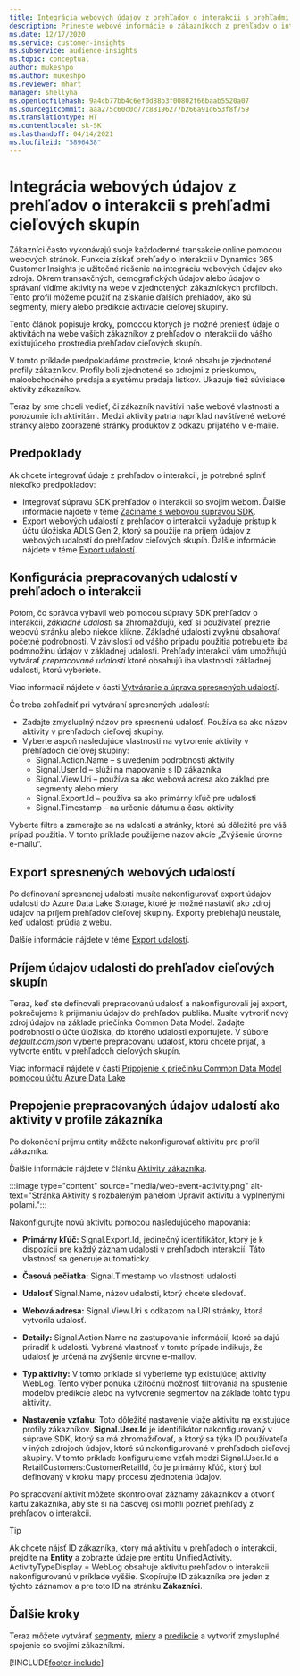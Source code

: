 ```yaml
---
title: Integrácia webových údajov z prehľadov o interakcii s prehľadmi cieľových skupín
description: Prineste webové informácie o zákazníkoch z prehľadov o interakcii do prehľadov cieľových skupín.
ms.date: 12/17/2020
ms.service: customer-insights
ms.subservice: audience-insights
ms.topic: conceptual
author: mukeshpo
ms.author: mukeshpo
ms.reviewer: mhart
manager: shellyha
ms.openlocfilehash: 9a4cb77bb4c6ef0d88b3f00802f66baab5520a07
ms.sourcegitcommit: aaa275c60c0c77c88196277b266a91d653f8f759
ms.translationtype: HT
ms.contentlocale: sk-SK
ms.lasthandoff: 04/14/2021
ms.locfileid: "5896438"
---
```

# <a name="integrate-web-data-from-engagement-insights-with-audience-insights"></a>Integrácia webových údajov z prehľadov o interakcii s prehľadmi cieľových skupín

Zákazníci často vykonávajú svoje každodenné transakcie online pomocou webových stránok. Funkcia získať prehľady o interakcii v Dynamics 365 Customer Insights je užitočné riešenie na integráciu webových údajov ako zdroja. Okrem transakčných, demografických údajov alebo údajov o správaní vidíme aktivity na webe v zjednotených zákazníckych profiloch. Tento profil môžeme použiť na získanie ďalších prehľadov, ako sú segmenty, miery alebo predikcie aktivácie cieľovej skupiny.

Tento článok popisuje kroky, pomocou ktorých je možné preniesť údaje o aktivitách na webe vašich zákazníkov z prehľadov o interakcii do vášho existujúceho prostredia prehľadov cieľových skupín.

V tomto príklade predpokladáme prostredie, ktoré obsahuje zjednotené profily zákazníkov. Profily boli zjednotené so zdrojmi z prieskumov, maloobchodného predaja a systému predaja lístkov. Ukazuje tiež súvisiace aktivity zákazníkov. 

Teraz by sme chceli vedieť, či zákazník navštívi naše webové vlastnosti a porozumie ich aktivitám. Medzi aktivity patria napríklad navštívené webové stránky alebo zobrazené stránky produktov z odkazu prijatého v e-maile.

## <a name="prerequisites"></a>Predpoklady

Ak chcete integrovať údaje z prehľadov o interakcii, je potrebné splniť niekoľko predpokladov: 

- Integrovať súpravu SDK prehľadov o interakcii so svojím webom. Ďalšie informácie nájdete v téme [Začíname s webovou súpravou SDK](../engagement-insights/instrument-website.md).
- Export webových udalostí z prehľadov o interakcii vyžaduje prístup k účtu úložiska ADLS Gen 2, ktorý sa použije na príjem údajov z webových udalostí do prehľadov cieľových skupín. Ďalšie informácie nájdete v téme [Export udalostí](../engagement-insights/export-events.md).

## <a name="configure-refined-events-in-engagement-insights"></a>Konfigurácia prepracovaných udalostí v prehľadoch o interakcii

Potom, čo správca vybavil web pomocou súpravy SDK prehľadov o interakcii, *základné udalosti* sa zhromažďujú, keď si používateľ prezrie webovú stránku alebo niekde klikne. Základné udalosti zvyknú obsahovať početné podrobnosti. V závislosti od vášho prípadu použitia potrebujete iba podmnožinu údajov v základnej udalosti. Prehľady interakcií vám umožňujú vytvárať *prepracované udalosti* ktoré obsahujú iba vlastnosti základnej udalosti, ktorú vyberiete.     

Viac informácií nájdete v časti [Vytváranie a úprava spresnených udalostí](../engagement-insights/refined-events.md).

Čo treba zohľadniť pri vytváraní spresnených udalostí: 

- Zadajte zmysluplný názov pre spresnenú udalosť. Používa sa ako názov aktivity v prehľadoch cieľovej skupiny.
- Vyberte aspoň nasledujúce vlastnosti na vytvorenie aktivity v prehľadoch cieľovej skupiny: 
    - Signal.Action.Name – s uvedením podrobností aktivity
    - Signal.User.Id – slúži na mapovanie s ID zákazníka
    - Signal.View.Uri – používa sa ako webová adresa ako základ pre segmenty alebo miery
    - Signal.Export.Id – používa sa ako primárny kľúč pre udalosti
    - Signal.Timestamp – na určenie dátumu a času aktivity

Vyberte filtre a zamerajte sa na udalosti a stránky, ktoré sú dôležité pre váš prípad použitia. V tomto príklade použijeme názov akcie „Zvýšenie úrovne e-mailu“.

## <a name="export-the-refined-web-events"></a>Export spresnených webových udalostí 

Po definovaní spresnenej udalosti musíte nakonfigurovať export údajov udalosti do Azure Data Lake Storage, ktoré je možné nastaviť ako zdroj údajov na príjem prehľadov cieľovej skupiny. Exporty prebiehajú neustále, keď udalosti prúdia z webu.

Ďalšie informácie nájdete v téme [Export udalostí](../engagement-insights/export-events.md).

## <a name="ingest-event-data-to-audience-insights"></a>Príjem údajov udalosti do prehľadov cieľových skupín

Teraz, keď ste definovali prepracovanú udalosť a nakonfigurovali jej export, pokračujeme k prijímaniu údajov do prehľadov publika. Musíte vytvoriť nový zdroj údajov na základe priečinka Common Data Model. Zadajte podrobnosti o účte úložiska, do ktorého udalosti exportujete. V súbore *default.cdm.json* vyberte prepracovanú udalosť, ktorú chcete prijať, a vytvorte entitu v prehľadoch cieľových skupín.

Viac informácií nájdete v časti [Pripojenie k priečinku Common Data Model pomocou účtu Azure Data Lake](connect-common-data-model.md)


## <a name="relate-refined-event-data-as-an-activity-of-a-customer-profile"></a>Prepojenie prepracovaných údajov udalostí ako aktivity v profile zákazníka

Po dokončení príjmu entity môžete nakonfigurovať aktivitu pre profil zákazníka.

Ďalšie informácie nájdete v článku [Aktivity zákazníka](activities.md).

:::image type="content" source="media/web-event-activity.png" alt-text="Stránka Aktivity s rozbaleným panelom Upraviť aktivitu a vyplnenými poľami.":::

Nakonfigurujte novú aktivitu pomocou nasledujúceho mapovania: 

- **Primárny kľúč:** Signal.Export.Id, jedinečný identifikátor, ktorý je k dispozícii pre každý záznam udalosti v prehľadoch interakcií. Táto vlastnosť sa generuje automaticky.

- **Časová pečiatka:** Signal.Timestamp vo vlastnosti udalosti.

- **Udalosť** Signal.Name, názov udalosti, ktorý chcete sledovať.

- **Webová adresa:** Signal.View.Uri s odkazom na URI stránky, ktorá vytvorila udalosť.

- **Detaily:** Signal.Action.Name na zastupovanie informácií, ktoré sa dajú priradiť k udalosti. Vybraná vlastnosť v tomto prípade indikuje, že udalosť je určená na zvýšenie úrovne e-mailov.

- **Typ aktivity:** V tomto príklade si vyberieme typ existujúcej aktivity WebLog. Tento výber ponúka užitočnú možnosť filtrovania na spustenie modelov predikcie alebo na vytvorenie segmentov na základe tohto typu aktivity.

- **Nastavenie vzťahu:** Toto dôležité nastavenie viaže aktivitu na existujúce profily zákazníkov. **Signal.User.Id** je identifikátor nakonfigurovaný v súprave SDK, ktorý sa má zhromažďovať, a ktorý sa týka ID používateľa v iných zdrojoch údajov, ktoré sú nakonfigurované v prehľadoch cieľovej skupiny. V tomto príklade konfigurujeme vzťah medzi Signal.User.Id a RetailCustomers:CustomerRetailId, čo je primárny kľúč, ktorý bol definovaný v kroku mapy procesu zjednotenia údajov.


Po spracovaní aktivít môžete skontrolovať záznamy zákazníkov a otvoriť kartu zákazníka, aby ste si na časovej osi mohli pozrieť prehľady z prehľadov o interakcii. 

> [!TIP]
> Ak chcete nájsť ID zákazníka, ktorý má aktivitu v prehľadoch o interakcii, prejdite na **Entity** a zobrazte údaje pre entitu UnifiedActivity. ActivityTypeDisplay = WebLog obsahuje aktivitu prehľadov o interakcii nakonfigurovanú v príklade vyššie. Skopírujte ID zákazníka pre jeden z týchto záznamov a pre toto ID na stránku **Zákazníci**.

## <a name="next-steps"></a>Ďalšie kroky

Teraz môžete vytvárať [segmenty](segments.md), [miery](measures.md) a [predikcie](predictions.md) a vytvoriť zmysluplné spojenie so svojimi zákazníkmi.


[!INCLUDE[footer-include](../includes/footer-banner.md)]
